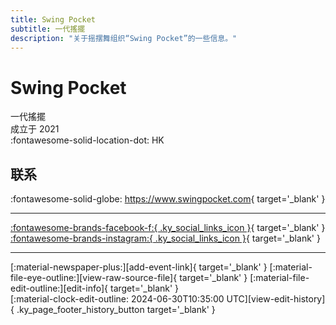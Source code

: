 ```yaml
---
title: Swing Pocket
subtitle: 一代搖擺
description: "关于摇摆舞组织“Swing Pocket”的一些信息。"
---
```


# Swing Pocket

一代搖擺  
成立于 2021  
:fontawesome-solid-location-dot: HK  


## 联系

:fontawesome-solid-globe: <https://www.swingpocket.com>{ target='_blank' }  

---

 [:fontawesome-brands-facebook-f:{ .ky_social_links_icon }](https://www.facebook.com/swingpockethk){ target='_blank' } [:fontawesome-brands-instagram:{ .ky_social_links_icon }](https://instagram.com/swingpockethk){ target='_blank' }

---

<div class="ky_page_footer" markdown>
<div class="ky_page_footer_trailing" markdown="span">
[:material-newspaper-plus:][add-event-link]{ target='_blank' }
[:material-file-eye-outline:][view-raw-source-file]{ target='_blank' }
[:material-file-edit-outline:][edit-info]{ target='_blank' }
</div>
<div class="ky_page_footer_leading" markdown="span">
[:material-clock-edit-outline: 2024-06-30T10:35:00 UTC][view-edit-history]{ .ky_page_footer_history_button target='_blank' }
</div>
</div>

[add-event-link]: https://github.com/swingdance/events/issues/new?assignees=&labels=add+event&projects=&template=02-add_entity.yml&title=%5Bzh_HK%5D%20%3CName%3E&region=zh_HK&province=HK&city=HK&org_id=swing-pocket "添加活动"
[view-raw-source-file]: https://github.com/swingdance/orgs/blob/main/zh_HK/swing-pocket.json "查看原始源文件"
[edit-info]: https://github.com/swingdance/orgs/issues/new?assignees=&labels=update+org&projects=&template=03-update_entity.yml&title=%5Bzh_HK%5D%20Swing%20Pocket&region=zh_HK&id=swing-pocket&name=Swing%20Pocket "编辑信息"

[view-edit-history]: https://github.com/swingdance/orgs/commits/main/zh_HK/swing-pocket.json "查看编辑历史"
